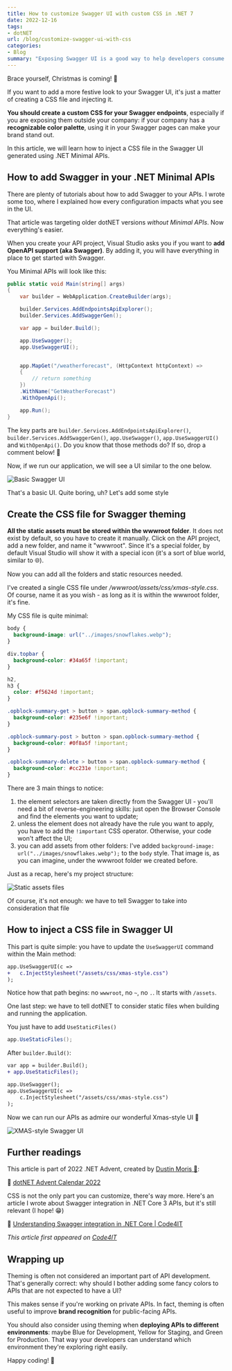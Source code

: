 ```yaml
---
title: How to customize Swagger UI with custom CSS in .NET 7
date: 2022-12-16
tags:
- dotNET
url: /blog/customize-swagger-ui-with-css
categories:
- Blog
summary: "Exposing Swagger UI is a good way to help developers consume your APIs. But don't be boring: customize your UI with some fancy CSS"
---
```


Brace yourself, Christmas is coming! 🎅

If you want to add a more festive look to your Swagger UI, it's just a matter of creating a CSS file and injecting it.

**You should create a custom CSS for your Swagger endpoints**, especially if you are exposing them outside your company: if your company has a **recognizable color palette**, using it in your Swagger pages can make your brand stand out.

In this article, we will learn how to inject a CSS file in the Swagger UI generated using .NET Minimal APIs.

## How to add Swagger in your .NET Minimal APIs

There are plenty of tutorials about how to add Swagger to your APIs. I wrote some too, where I explained how every configuration impacts what you see in the UI.

That article was targeting older dotNET versions _without Minimal APIs_. Now everything's easier.

When you create your API project, Visual Studio asks you if you want to **add OpenAPI support (aka Swagger)**. By adding it, you will have everything in place to get started with Swagger.

You Minimal APIs will look like this:

```cs
public static void Main(string[] args)
{
    var builder = WebApplication.CreateBuilder(args);

    builder.Services.AddEndpointsApiExplorer();
    builder.Services.AddSwaggerGen();

    var app = builder.Build();

    app.UseSwagger();
    app.UseSwaggerUI();


    app.MapGet("/weatherforecast", (HttpContext httpContext) =>
    {
        // return something
    })
    .WithName("GetWeatherForecast")
    .WithOpenApi();

    app.Run();
}
```

The key parts are `builder.Services.AddEndpointsApiExplorer()`, `builder.Services.AddSwaggerGen()`, `app.UseSwagger()`, `app.UseSwaggerUI()` and `WithOpenApi()`. Do you know that those methods do? If so, drop a comment below! 📩

Now, if we run our application, we will see a UI similar to the one below.

![Basic Swagger UI](./basic_swagger.png)

That's a basic UI. Quite boring, uh? Let's add some style

## Create the CSS file for Swagger theming

**All the static assets must be stored within the wwwroot folder**. It does not exist by default, so you have to create it manually. Click on the API project, add a new folder, and name it "wwwroot". Since it's a special folder, by default Visual Studio will show it with a special icon (it's a sort of blue world, similar to 🌐).

Now you can add all the folders and static resources needed.

I've created a single CSS file under _/wwwroot/assets/css/xmas-style.css_. Of course, name it as you wish - as long as it is within the wwwroot folder, it's fine.

My CSS file is quite minimal:

```css
body {
  background-image: url("../images/snowflakes.webp");
}

div.topbar {
  background-color: #34a65f !important;
}

h2,
h3 {
  color: #f5624d !important;
}

.opblock-summary-get > button > span.opblock-summary-method {
  background-color: #235e6f !important;
}

.opblock-summary-post > button > span.opblock-summary-method {
  background-color: #0f8a5f !important;
}

.opblock-summary-delete > button > span.opblock-summary-method {
  background-color: #cc231e !important;
}
```

There are 3 main things to notice:

1. the element selectors are taken directly from the Swagger UI - you'll need a bit of reverse-engineering skills: just open the Browser Console and find the elements you want to update;
2. unless the element does not already have the rule you want to apply, you have to add the `!important` CSS operator. Otherwise, your code won't affect the UI;
3. you can add assets from other folders: I've added `background-image: url("../images/snowflakes.webp");` to the `body` style. That image is, as you can imagine, under the wwwroot folder we created before.

Just as a recap, here's my project structure:

![Static assets files](./folder_structure.png)

Of course, it's not enough: we have to tell Swagger to take into consideration that file

## How to inject a CSS file in Swagger UI

This part is quite simple: you have to update the `UseSwaggerUI` command within the Main method:

```diff
app.UseSwaggerUI(c =>
+   c.InjectStylesheet("/assets/css/xmas-style.css")
);
```

Notice how that path begins: no `wwwroot`, no `~`, no `.`. It starts with `/assets`.

One last step: we have to tell dotNET to consider static files when building and running the application.

You just have to add `UseStaticFiles()`

```cs
app.UseStaticFiles();
```

After `builder.Build()`:

```diff
var app = builder.Build();
+ app.UseStaticFiles();

app.UseSwagger();
app.UseSwaggerUI(c =>
    c.InjectStylesheet("/assets/css/xmas-style.css")
);
```

Now we can run our APIs as admire our wonderful Xmas-style UI 🎅

![XMAS-style Swagger UI](./xmas_swagger.png)

## Further readings

This article is part of 2022 .NET Advent, created by [Dustin Moris 🐤](https://twitter.com/dustinmoris):

🔗 [dotNET Advent Calendar 2022](https://dotnet.christmas//)

CSS is not the only part you can customize, there's way more. Here's an article I wrote about Swagger integration in .NET Core 3 APIs, but it's still relevant (I hope! 😁)

🔗 [Understanding Swagger integration in .NET Core | Code4IT](https://www.code4it.dev/blog/swagger-integration)

_This article first appeared on [Code4IT](https://www.code4it.dev/)_

## Wrapping up

Theming is often not considered an important part of API development. That's generally correct: why should I bother adding some fancy colors to APIs that are not expected to have a UI?

This makes sense if you're working on private APIs. In fact, theming is often useful to improve **brand recognition** for public-facing APIs.

You should also consider using theming when **deploying APIs to different environments**: maybe Blue for Development, Yellow for Staging, and Green for Production. That way your developers can understand which environment they're exploring right easily.

Happy coding!
🐧
